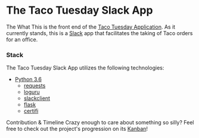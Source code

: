 # The Taco Tuesday Slack App

The What
This is the front end of the [Taco Tuesday Application](github.com/justinmuskopf/taco_tuesday).
As it currently stands, this is a [Slack](slack.com) app that facilitates the taking of Taco orders for an office.

### Stack
The Taco Tuesday Slack App utilizes the following technologies:
- [Python 3.6](https://www.python.org/downloads/release/python-360)
  - [requests](https://pypi.org/project/requests/2.7.0/)
  - [loguru](https://github.com/Delgan/loguru)
  - [slackclient](https://github.com/slackapi/python-slackclient)
  - [flask](https://github.com/pallets/flask)
  - [certifi](https://pypi.org/project/certifi/)

Contribution & Timeline
Crazy enough to care about something so silly? Feel free to check out the project's progression on its [Kanban](https://github.com/justinmuskopf/taco_tuesday_slack_app/projects/1)!
